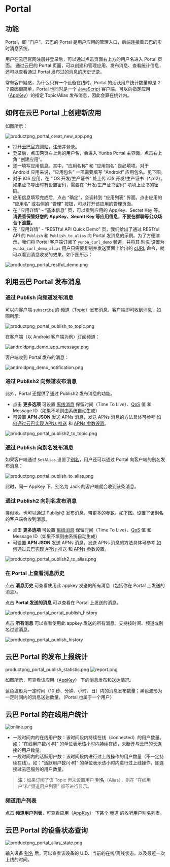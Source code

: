 # Portal

## 功能
Portal，即 “门户”。云巴的 Portal 是用户应用的管理入口，后端连接着云巴的实时消息系统。

用户在云巴官网注册并登录后，可以通过点击页面右上方的用户名进入 Portal 页面。 
通过云巴的 Portal 页面，可以创建和管理应用、发布消息、查看统计信息，还可以查看通过 Portal 发布过的消息的历史记录。

常有客户疑惑，为什么只有一个设备在线时，Portal 的活跃用户统计数量却是 2 ？原因很简单，Portal 也同时是一个 [JavaScript](https://github.com/yunba/yunba-javascript-sdk) 客户端，可以向指定应用（[AppKey](product_kb_app_key.md)）的指定 Topic/Alias 发布消息，因此会算在统计内。

## 如何在云巴 Portal 上创建新应用

如图所示：

![productpng_portal_creat_new_app.png](https://raw.githubusercontent.com/yunba/docs/master/image/productpng_portal_creat_new_app.png)

- 打开[云巴官方网站](https://yunba.io)，注册并登录。
- 登录后，点击网页右上角的用户名，会进入 Yunba Portal 主界面，点击右上角 “创建应用”。
- 逐一填写应用信息。其中，“应用名称” 和 “应用包名” 是必填项。对于 Android 应用来说，“应用包名” 一项需要填写 “Android” 应用包名。见下图。
- 对于 iOS 应用，在 “iOS 开发/生产证书” 处上传 iOS 开发/生产证书（*.p12）。如果证书导出时有设置密码，需要在 “开发/生产证书密码” 项填上证书的密码。
- 应用信息填写完成后，点击 “确定”，会调转到 “应用列表” 界面。点击应用的 “应用名” 或右侧的 “管理” 按钮，可以打开该应用的管理页面。
- 在 “应用详情” - “基本信息” 页，可以看到应用的 AppKey、Secret Key 等。**请妥善保管好您的 AppKey、Secret Key 等应用信息，不要在群聊等公众场合下泄露。**
- 在 “应用详情” - “RESTful API Quick Demo” 页，我们给出了通过 RESTful API 的 `Publish` 和 `Publish_to_alias` 向 Portal 发消息的示例。为了方便演示，我们将 Portal 客户端订阅了 `yunba_curl_demo` [频道](product_kb_topic_and_alias.md)，并将其 [别名](product_kb_topic_and_alias.md) 设置为 `yunba_curl_demo_alias` 用户只需要复制并发送页面上给出的 [cURL](https://curl.haxx.se/docs/manpage.html) 命令，就可以看到消息收发的效果。如下图所示：

![productpng_portal_restful_demo.png](https://raw.githubusercontent.com/yunba/docs/master/image/productpng_portal_restful_demo.png)


## 利用云巴 Portal 发布消息

### 通过 Publish 向频道发布消息

可以向客户端 `subscribe` 的 [频道](product_kb_topic_and_alias.md)（Topic）发布消息，客户端即可收到消息，如图所示:

![productpng_portal_publish_to_topic.png](https://raw.githubusercontent.com/yunba/docs/master/image/productpng_portal_publish_to_topic.png)

在客户端（以 Android 客户端为例）订阅频道：

![androidpng_demo_app_message.png](https://raw.githubusercontent.com/yunba/docs/master/image/androidpng_demo_app_message.png)

客户端收到 Portal 发布的消息：

![androidpng_demo_notification.png](https://raw.githubusercontent.com/yunba/docs/master/image/androidpng_demo_notification.png)

### 通过 Publish2 向频道发布消息

此外，Portal 还提供了通过 Publish2 发布消息的功能。

- 点击 **更多选项** 可设置 [离线消息](product_kb_offline_message.md) 保留时间（Time To Live）、[QoS](product_kb_qos.md) 值 和 Message ID（如果不填则由系统自动生成）
- 可设置 **APN JSON** 发送 APNs 消息，发送 APNs 消息的方法具体可参考 [如何通过云巴实现 APNs 推送](ios_kb_apns_implementation.md) 和 [APNs 参数设置](https://developer.apple.com/library/content/documentation/NetworkingInternet/Conceptual/RemoteNotificationsPG/PayloadKeyReference.html#//apple_ref/doc/uid/TP40008194-CH17-SW1)。

![productpng_portal_publish2_to_topic.png](https://raw.githubusercontent.com/yunba/docs/master/image/productpng_portal_publish2_to_topic.png)



### 通过 Publish 向别名发布消息


如果客户端通过 `SetAlias` 设置了[别名](product_kb_topic_and_alias.md)，用户还可以通过 Portal 向客户端的别名发布消息：

![productpng_portal_publish_to_alias.png](https://raw.githubusercontent.com/yunba/docs/master/image/productpng_portal_publish_to_alias.png)

此时，同一 AppKey 下，别名为 Jack 的客户端就会收到该条消息。

### 通过 Publish2 向别名发布消息

类似地，也可以通过 Publish2 发布消息，带更多的参数，如下图。设置了该别名的客户端会收到消息。

- 点击 **更多选项** 可设置 [离线消息](product_kb_offline_message.md) 保留时间（Time To Live）、[QoS](product_kb_qos.md) 值 和 Message ID（如果不填则由系统自动生成）
- 可设置 **APN JSON** 发送 APNs 消息，发送 APNs 消息的方法具体可参考 [如何通过云巴实现 APNs 推送](ios_kb_apns_implementation.md) 和 [APNs 参数设置](https://developer.apple.com/library/content/documentation/NetworkingInternet/Conceptual/RemoteNotificationsPG/PayloadKeyReference.html#//apple_ref/doc/uid/TP40008194-CH17-SW1)。

![productpng_portal_publish2_to_alias.png](https://raw.githubusercontent.com/yunba/docs/master/image/productpng_portal_publish2_to_alias.png)


### 在 Portal 上查看消息历史

点击 **消息历史** 可查看使用此 appkey 发送的所有消息（包括你在 Portal 上发送的消息）。

点击 **Portal 发送的消息** 可以查看在 Portal 上发送的消息。

![productpng_portal_portal_publish_history](https://raw.githubusercontent.com/yunba/docs/master/image/productpng_portal_portal_publish_history.png)

点击 **所有消息** 可以查看使用此 appkey 发送的所有消息。支持按时间、频道或别名过滤消息。

![productpng_portal_publish_history](https://raw.githubusercontent.com/yunba/docs/master/image/productpng_portal_publish_history.png)


## 云巴 Portal 的发布上报统计
productpng_portal_publish_statistic.png
![report.png](https://raw.githubusercontent.com/yunba/docs/master/image/)

如图所示，可查看该应用（[AppKey](product_kb_app_key.md)） 下的消息发布和送达情况。

蓝色波形为一定时间（10 秒、分钟、小时、日）内的消息发布数量；黑色波形为一定时间内的消息送达数量。（Portal 也属于一个用户）

## 云巴 Portal 的在线用户统计

![online.png](https://raw.githubusercontent.com/yunba/docs/master/image/productpng_portal_online_statistic.png)

- 一段时间内的在线用户数：该时间段内持续在线（connected）的用户数量。如：“在线用户数/小时” 的单位表示该小时内持续在线，未断开与云巴的长连接的用户数量。
- 一段时间内的活跃用户数：该时间段内进行过上线操作的用户数量（不一定持续在线）。如：“活跃用户数/小时” 的单位表示该小时内进行过上线操作，即连接过云巴服务的用户数量。

>**注**：如果订阅了该 Topic 但未设置用户 [别名](product_kb_topic_and_alias.md)（Alias），则在 “在线用户”和“频道用户列表” 都不进行显示。

### 频道用户列表

点击 **频道用户列表**，可查看应用（[AppKey](product_kb_app_key.md)） 下某个 [频道](product_kb_topic_and_alias.md) 的收听用户别名列表。


## 云巴 Portal 的设备状态查询

![productpng_portal_alias_state.png](https://raw.githubusercontent.com/yunba/docs/master/image/productpng_portal_alias_state.png)

输入设备 [别名](product_kb_topic_and_alias.md) 后，可以查看该设备的 UID、当前的在线/离线状态，以及最近一次上线的时间。
